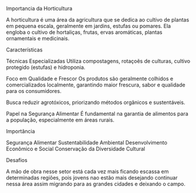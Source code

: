 Importancia da Horticultura

A horticultura é uma área da agricultura que se dedica ao cultivo de plantas em pequena escala, geralmente em jardins, estufas ou pomares. Ela engloba o cultivo de hortaliças, frutas, ervas aromáticas, plantas ornamentais e medicinais.

Características

Técnicas Especializadas
Utiliza compostagens, rotaçoẽs de culturas, cultivo protegido (estufas) e hidroponia.

Foco em Qualidade e Frescor
Os produtos são geralmente colhidos e comercializados localmente, garantindo maior frescura, sabor e qualidade para os consumidores.

Busca reduzir agrotóxicos, priorizando métodos orgânicos e sustentáveis.

Papel na Segurança Alimentar
É fundamental na garantia de alimentos para a população, especialmente em áreas rurais.

Importância

Segurança Alimentar
Sustentabilidade Ambiental
Desenvolvimento Econômico e Social
Conservação da Diversidade Cultural

Desafios

A mão de obra nesse setor está cada vez mais ficando escassa em determinadas regiões, pois jovens nao estão mais desejando continuar nessa área assim migrando para as grandes cidades e deixando o campo.
